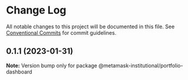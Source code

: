 # Change Log

All notable changes to this project will be documented in this file.
See [Conventional Commits](https://conventionalcommits.org) for commit guidelines.

## 0.1.1 (2023-01-31)

**Note:** Version bump only for package @metamask-institutional/portfolio-dashboard
